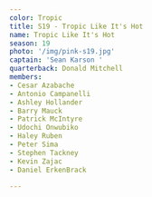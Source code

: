 ```yaml
---
color: Tropic
title: S19 - Tropic Like It's Hot
name: Tropic Like It's Hot
season: 19
photo: '/img/pink-s19.jpg'
captain: 'Sean Karson '
quarterback: Donald Mitchell
members:
- Cesar Azabache
- Antonio Campanelli
- Ashley Hollander
- Barry Mauck
- Patrick McIntyre
- Udochi Onwubiko
- Haley Ruben
- Peter Sima
- Stephen Tackney
- Kevin Zajac
- Daniel ErkenBrack

---
```

